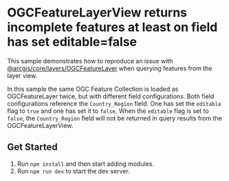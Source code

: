 # OGCFeatureLayerView returns incomplete features at least on field has set editable=false

This sample demonstrates how to reproduce an issue with [@arcgis/core/layers/OGCFeatureLayer](https://developers.arcgis.com/javascript/latest/api-reference/esri-layers-OGCFeatureLayer.html) when querying features from the layer view.

In this sample the same OGC Feature Collection is loaded as OGCFeatureLayer twice, but with different field configurations. Both field configurations reference the `Country_Region` field. One has set the `editable` flag to `true` and one has set it to `false`. When the `editable` flag is set to `false`, the `Country_Region` field will not be returned in query results from the OGCFeatureLayerView.

## Get Started

1. Run `npm install` and then start adding modules.
2. Run `npm run dev` to start the dev server.
